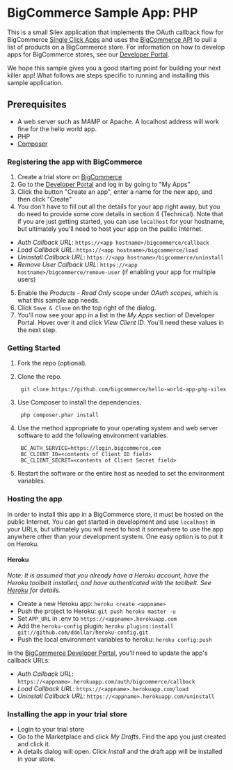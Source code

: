 # BigCommerce Sample App: PHP

This is a small Silex application that implements the OAuth callback flow for BigCommerce [Single Click Apps][single_click_apps]
and uses the [BigCommerce API][api_client] to pull a list of products on a BigCommerce store. For information on how to develop apps
for BigCommerce stores, see our [Developer Portal][devdocs].

We hope this sample gives you a good starting point for building your next killer app! What follows are steps specific
to running and installing this sample application.

## Prerequisites
* A web server such as MAMP or Apache. A localhost address will work fine for the hello world app.
* PHP
* [Composer](https://getcomposer.org/doc/00-intro.md "Composer")

### Registering the app with BigCommerce
1. Create a trial store on [BigCommerce](https://www.bigcommerce.com/)
2. Go to the [Developer Portal][devportal] and log in by going to "My Apps"
3. Click the button "Create an app", enter a name for the new app, and then click "Create"
4. You don't have to fill out all the details for your app right away, but you do need
to provide some core details in section 4 (Technical). Note that if you are just getting
started, you can use `localhost` for your hostname, but ultimately you'll need to host your
app on the public Internet.
  * _Auth Callback URL_: `https://<app hostname>/bigcommerce/callback`
  * _Load Callback URL_: `https://<app hostname>/bigcommerce/load`
  * _Uninstall Callback URL_: `https://<app hostname>/bigcommerce/uninstall`
  * _Remove User Callback URL_: `https://<app hostname>/bigcommerce/remove-user` (if enabling your app for multiple users)
5. Enable the _Products - Read Only_ scope under _OAuth scopes_, which is what this sample app needs.
6. Click `Save & Close` on the top right of the dialog.
7. You'll now see your app in a list in the _My Apps_ section of Developer Portal. Hover over it and click
_View Client ID_. You'll need these values in the next step.

### Getting Started
1. Fork the repo (optional).
2. Clone the repo.

        git clone https://github.com/bigcommerce/hello-world-app-php-silex
3. Use Composer to install the dependencies.

        php composer.phar install
4. Use the method appropriate to your operating system and web server software to add the following environment variables.

        BC_AUTH_SERVICE=https://login.bigcommerce.com
        BC_CLIENT_ID=<contents of Client ID field>
        BC_CLIENT_SECRET=<contents of Client Secret field>
4. Restart the software or the entire host as needed to set the environment variables.

### Hosting the app
In order to install this app in a BigCommerce store, it must be hosted on the public Internet. You can get started in development and use `localhost` in your URLs, but ultimately you will need to host it somewhere to use the app anywhere other than your development system. One easy option is to put it on Heroku.

#### Heroku
_Note: It is assumed that you already have a Heroku account, have the Heroku toolbelt installed, and have authenticated with
the toolbelt. See [Heroku][toolbelt] for details._

* Create a new Heroku app: `heroku create <appname>`
* Push the project to Heroku: `git push heroku master -u`
* Set `APP_URL` in .env to `https://<appname>.herokuapp.com`
* Add the `heroku-config` plugin: `heroku plugins:install git://github.com/ddollar/heroku-config.git`
* Push the local environment variables to heroku: `heroku config:push`

In the [BigCommerce Developer Portal][devportal], you'll need to update the app's callback URLs:

* _Auth Callback URL_: `https://<appname>.herokuapp.com/auth/bigcommerce/callback`
* _Load Callback URL_: `https://<appname>.herokuapp.com/load`
* _Uninstall Callback URL_: `https://<appname>.herokuapp.com/uninstall`

### Installing the app in your trial store
* Login to your trial store
* Go to the Marketplace and click _My Drafts_. Find the app you just created and click it.
* A details dialog will open. Click _Install_ and the draft app will be installed in your store.


[single_click_apps]: https://developer.bigcommerce.com/api/#building-oauth-apps
[api_client]: https://github.com/bigcommerce/bigcommerce-api-php
[devdocs]: https://developer.bigcommerce.com
[devportal]: https://devtools.bigcommerce.com
[toolbelt]: https://toolbelt.heroku.com
